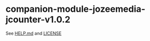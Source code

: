 # companion-module-jozeemedia-jcounter-v1.0.2

See [HELP.md](./companion/HELP.md) and [LICENSE](./LICENSE)
